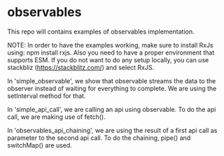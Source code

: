 # observables
This repo will contains examples of observables implementation.

NOTE:
In order to have the examples working, make sure to install RxJs using: npm install rxjs.
Also you need to have a proper environment that supports ESM. 
If you do not want to do any setup locally, you can use stackbliz (https://stackblitz.com/) and select RxJS.

In 'simple_observable', we show that observable streams the data to the observer instead of waiting for everything to complete. We are using the setInterval method for that.

In 'simple_api_call', we are calling an api using observable. To do the api call, we are making use of fetch().

In 'observables_api_chaining', we are using the result of a first api call as parameter to the second api call.
To do the chaining, pipe() and switchMap() are used.